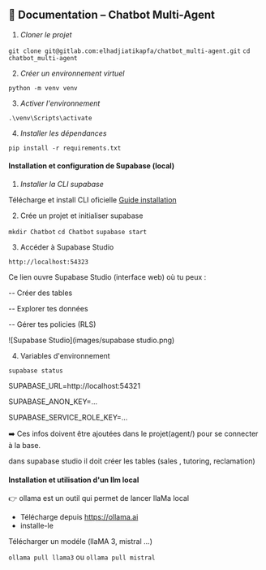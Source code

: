 ## **📘 Documentation – Chatbot Multi-Agent**
1. _Cloner le projet_

`git clone git@gitlab.com:elhadjiatikapfa/chatbot_multi-agent.git`
`cd chatbot_multi-agent`

2. _Créer un environnement virtuel_

`python -m venv venv`

3. _Activer l'environnement_ 

`.\venv\Scripts\activate`

4. _Installer les dépendances_ 

`pip install -r requirements.txt`

#### Installation et configuration de Supabase (local)

1. _Installer la CLI supabase_

Télécharge et install CLI oficielle 
[Guide installation](https://supabase.com/docs/guides/local-development/cli/getting-started)


2. Crée un projet et initialiser supabase

`mkdir Chatbot`
`cd Chatbot`
`supabase start`

3. Accéder à Supabase Studio

`http://localhost:54323`

Ce lien ouvre Supabase Studio (interface web) où tu peux :

-- Créer des tables

-- Explorer tes données

-- Gérer tes policies (RLS)

![Supabase Studio](images/supabase studio.png)

4. Variables d'environnement

`supabase status`

SUPABASE_URL=http://localhost:54321

SUPABASE_ANON_KEY=...

SUPABASE_SERVICE_ROLE_KEY=...

➡️ Ces infos doivent être ajoutées dans le projet(agent/) pour se connecter à la base.

dans supabase studio il doit créer les tables (sales , tutoring, reclamation)

#### Installation et utilisation d'un llm local

👉 ollama est un outil qui permet de lancer llaMa local 
- Télécharge depuis https://ollama.ai
- installe-le

Télécharger un modéle (llaMA 3, mistral ...)

`ollama pull llama3` ou `ollama pull mistral`


















